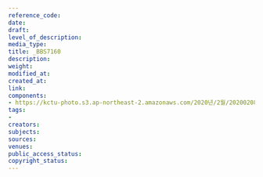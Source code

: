 ```yaml
---
reference_code: 
date: 
draft: 
level_of_description: 
media_type: 
title: _BBS7160
description: 
weight: 
modified_at: 
created_at: 
link: 
components:
- https://kctu-photo.s3.ap-northeast-2.amazonaws.com/2020년/2월/20200208_문중원열사+진상규명·책임자+처벌+및+한국마사회+적폐청산을+위한+전국노동자대회/_BBS7160.jpg
tags:
- 
creators: 
subjects: 
sources: 
venues: 
public_access_status: 
copyright_status: 
---
```

